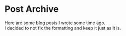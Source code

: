 # Post Archive

Here are some blog posts I wrote some time ago.  
I decided to not fix the formatting and keep it just as it is.
